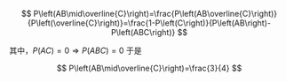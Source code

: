 $$
P\left(AB\mid\overline{C}\right)=\frac{P\left(AB\overline{C}\right)}{P\left(\overline{C}\right)}=\frac{1-P\left(C\right)}{P\left(AB\right)-P\left(ABC\right)}
$$

其中，$P\left(AC\right)=0\Longrightarrow P\left(ABC\right)=0$
于是

$$
P\left(AB\mid\overline{C}\right)=\frac{3}{4}
$$
